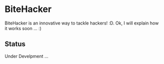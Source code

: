 # BiteHacker
BiteHacker is an innovative way to tackle hackers! :D.
Ok, I will explain how it works soon ... :)

## Status
Under Develpment ...
